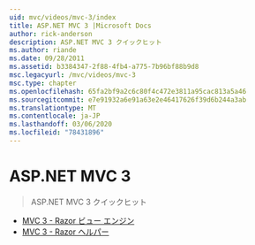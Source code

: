 ```yaml
---
uid: mvc/videos/mvc-3/index
title: ASP.NET MVC 3 |Microsoft Docs
author: rick-anderson
description: ASP.NET MVC 3 クイックヒット
ms.author: riande
ms.date: 09/28/2011
ms.assetid: b3384347-2f88-4fb4-a775-7b96bf88b9d8
msc.legacyurl: /mvc/videos/mvc-3
msc.type: chapter
ms.openlocfilehash: 65fa2bf9a2c6c80f4c472e3811a95cac813a5a46
ms.sourcegitcommit: e7e91932a6e91a63e2e46417626f39d6b244a3ab
ms.translationtype: MT
ms.contentlocale: ja-JP
ms.lasthandoff: 03/06/2020
ms.locfileid: "78431896"
---
```

# <a name="aspnet-mvc-3"></a>ASP.NET MVC 3

> ASP.NET MVC 3 クイックヒット

- [MVC 3 - Razor ビュー エンジン](mvc-3-razor-view-engine.md)
- [MVC 3 - Razor ヘルパー](mvc-3-razor-helpers.md)
